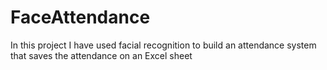 # FaceAttendance
In this project I have used facial recognition to build an attendance system that saves the attendance on an Excel sheet
